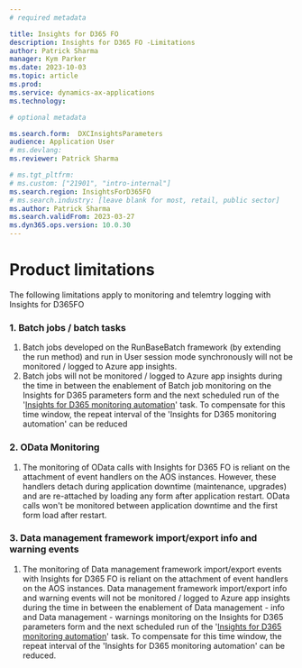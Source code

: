 ```yaml
---
# required metadata

title: Insights for D365 FO
description: Insights for D365 FO -Limitations
author: Patrick Sharma
manager: Kym Parker
ms.date: 2023-10-03
ms.topic: article
ms.prod: 
ms.service: dynamics-ax-applications
ms.technology: 

# optional metadata

ms.search.form:  DXCInsightsParameters
audience: Application User
# ms.devlang: 
ms.reviewer: Patrick Sharma

# ms.tgt_pltfrm: 
# ms.custom: ["21901", "intro-internal"]
ms.search.region: InsightsForD365FO
# ms.search.industry: [leave blank for most, retail, public sector]
ms.author: Patrick Sharma
ms.search.validFrom: 2023-03-27
ms.dyn365.ops.version: 10.0.30
---
```


# Product limitations

The following limitations apply to monitoring and telemtry logging with Insights for D365FO

### 1.	Batch jobs / batch tasks
1. Batch jobs developed on the RunBaseBatch framework (by extending the run method) and run in User session mode synchronously will not be monitored / logged to Azure app insights.
2. Batch jobs will not be monitored / logged to Azure app insights during the time in between the enablement of Batch job monitoring on the Insights for D365 parameters form and the next scheduled run of the '[Insights for D365 monitoring automation](./setup.md#4-insights-for-d365-monitoring-automation)' task. To compensate for this time window, the repeat interval of the 'Insights for D365 monitoring automation' can be reduced

### 2.	OData Monitoring
1. The monitoring of OData calls with Insights for D365 FO is reliant on the attachment of event handlers on the AOS instances. However, these handlers detach during application downtime (maintenance, upgrades) and are re-attached by loading any form after application restart. OData calls won't be monitored between application downtime and the first form load after restart.

### 3.	Data management framework import/export info and warning events 
1. The monitoring of Data management framework import/export events with Insights for D365 FO is reliant on the attachment of event handlers on the AOS instances. Data management framework import/export info and warning events will not be monitored / logged to Azure app insights during the time in between the enablement of Data management - info and Data management - warnings monitoring on the Insights for D365 parameters form and the next scheduled run of the '[Insights for D365 monitoring automation](./setup.md#4-insights-for-d365-monitoring-automation)' task. To compensate for this time window, the repeat interval of the 'Insights for D365 monitoring automation' can be reduced.
  


